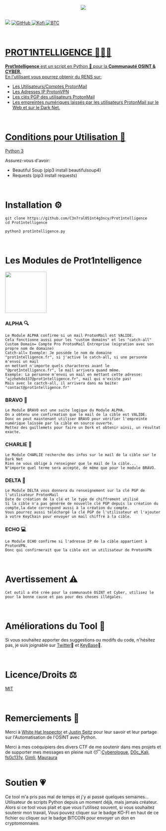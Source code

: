 <p align="center"> <img src="http://ForTheBadge.com/images/badges/made-with-python.svg"/>
  
<br>
<br>
  
<p float="left">
<img src="https://img.shields.io/badge/Python-14354C?style=for-the-badge&logo=python&logoColor=white"/> 
<a href="https://github.com/C3n7ral051nt4g3ncy)"> <img alt="GitHub" src="https://img.shields.io/badge/GitHub-100000?style=for-the-badge&logo=github&logoColor=white"/>
<a href="https://ko-fi.com/tacticalintelanalyst"> <img alt="Kofi" src="https://img.shields.io/badge/Ko--fi-F16061?style=for-the-badge&logo=ko-fi&logoColor=white">
<a href="https://user-images.githubusercontent.com/104733166/171052611-1f76b07c-832f-4a4a-9a0a-2f94595c28c9.png"/> <img alt="BTC" src="https://img.shields.io/badge/Bitcoin-000000?style=for-the-badge&logo=bitcoin&logoColor=white">

  
</p>
<br>
    
# PROT1NTELLIGENCE 🕵🏻‍♂️
**Prot1ntelligence** est un script en Python 🐍 pour la **Communauté OSINT & CYBER**.<br>
En l'utilisant vous pourrez obtenir du RENS sur:
- Les Utilisateurs/Comptes ProtonMail
- Les Adresses IP ProtonVPN
- Les clés PGP des utilisateurs ProtonMail
- Les empreintes numériques laissés par les utilisateurs ProtonMail sur le Web et sur le Dark Net.
<br>

# Conditions pour Utilisation 🐍
[Python 3](https://www.python.org/downloads/)<br>

Assurez-vous d'avoir:
- Beautiful Soup (pip3 install beautifulsoup4)
- Requests (pip3 install requests)
<br>


# Installation ⚙️

```
git clone https://github.com/C3n7ral051nt4g3ncy/Prot1ntelligence
cd Prot1ntelligence

python3 prot1ntelligence.py
```

<br>
  
# Les Modules de Prot1ntelligence

<img width="133" src="https://user-images.githubusercontent.com/104733166/172962265-f2596b54-8405-42b9-b573-449d22dfcb5f.png"/>

  
### ALPHA 🔍
``` 
Le Module ALPHA confirme si un mail ProtonMail est VALIDE.
Cela fonctionne aussi pour les "custom domains" et les "catch-all"
Custom Domain= Compte Pro ProtonMail Entreprise (migration avec son propre nom de domaine)
Catch-all= Exemple: Je possède le nom de domaine "prot1ntelligence.fr", si j'active le catch-all, si une personne m'envoi un mail 
en mettant n'importe quels characteres avant le "@prot1ntelligence.fr", le mail arrivera quand même.
Exemple: La personne m'envoi un mail en mettant cette adresse: "ajzhehdo337@prot1ntelligence.fr", mail qui n'existe pas!
Mais avec le cactch-all, il arrivera dans ma boite: "contact@prot1ntelligence.fr"
```
### BRAVO 📡
``` 
Le Module BRAVO est une suite logique du Module ALPHA.
On a obtenu une confirmation que le mail de la cible est VALIDE.
Donc on peut maintenant utiliser BRAVO pour vérifier l'empreinte numérique laissée par la cible en source ouverte.
Mettez des guillemets pour faire un Dork et obtenir ainsi, un résultat exacte.
```
### CHARLIE 🏴
``` 
Le Module CHARLIE recherche des infos sur le mail de la cible sur le Dark Net
Rien ne vous oblige à renseigner que le mail de la cible...
N"importe quel terme sera accepté, de même que pour le module BRAVO.
``` 
### DELTA 🔑
``` 
Le Module DELTA vous donnera du renseignement sur la clé PGP de l'utilisateur ProtonMail
Date de création de la clé et le type de chiffrement utilisé 
Si la cible n'a pas générée de nouvelle clé PGP depuis la création du compte,la date correspond aussi à la création du compte. 
Vous pourrez aussi téléchargé la clé PGP de l'utilisateur et l'ajouter à votre KeyChain pour envoyer un mail chiffré à la cible.
```  
### ECHO 💻
``` 
Le Module ECHO confirme si l'adresse IP de la cible appartient à ProtonVPN.
Donc qui confirmerait que la cible est un utilisateur de ProtonVPN
```   
<br>
  
# Avertissement ⚠️

`Cet outil a été crée pour la communauté OSINT et Cyber, utilisez le pour la bonne cause et pas pour des choses illégales.`

<br>

# Améliorations du Tool 🔧
Si vous souhaitez apporter des suggestions ou modifs du code, n'hésitez pas, je suis joignable sur [Twitter](https://twitter.com/OSINT_Tactical)🐥 et [KeyBase](https://keybase.io/osint_intel)🔐.

<br>

# Licence/Droits ⚖️
[MIT](https://choosealicense.com/licenses/mit/)
 
<br>
  
# Remerciements 🙏
  
Merci à [White Hat Inspector](https://twitter.com/WHInspector) et [Justin Seitz](https://twitter.com/jms_dot_py) pour leur savoir et leur partage sur l'Automatisation de l'OSINT avec Python.

Merci à mes coéquipiers des divers CTF de me soutenir dans mes projets et de supporter mes messages en pleine nuit 😴:[Cyberologue](https://twitter.com/Cyberologue_fr), [D0c_Kali](https://twitter.com/D0c_Kali), [fs0c131y](https://twitter.com/fs0c131y), [Gimli](https://twitter.com/BanPangar), [Mauraura](https://twitter.com/Mauraura4)
<br>
<br>
  
 # Soutien 💗
Ce tool m'a pris pas mal de temps et j'y ai passé quelques semaines...
Utilisateur de scripts Python depuis un moment déjà, mais jamais créateur.<br>
Alors si ce tool vous plait et que vous l'utilisez souvent, si vous souhaitez soutenir mon travail,
Vous pouvez cliquer sur le badge KO-FI en haut de ce fichier ou cliquer sur le badge BITCOIN pour envoyer un don en cryptomonnaies.

